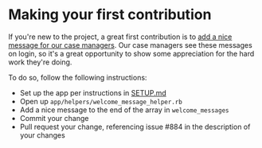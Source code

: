 # Making your first contribution

If you're new to the project, a great first contribution is to [add a nice message for our case managers](https://github.com/colinxfleming/dcaf_case_management/issues/884). Our case managers see these messages on login, so it's a great opportunity to show some appreciation for the hard work they're doing.

To do so, follow the following instructions:

* Set up the app per instructions in [SETUP.md](setup.md)
* Open up `app/helpers/welcome_message_helper.rb`
* Add a nice message to the end of the array in `welcome_messages`
* Commit your change
* Pull request your change, referencing issue #884 in the description of your changes
